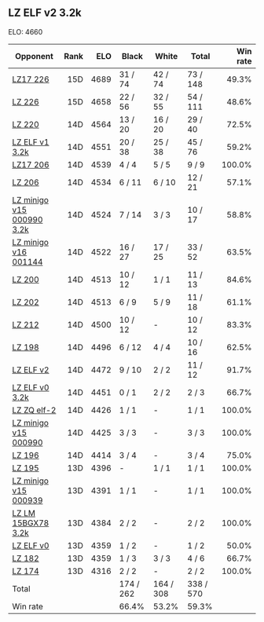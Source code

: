 ## LZ ELF v2 3.2k ##

ELO: 4660

Opponent | Rank | ELO | Black | White | Total | Win rate
---------|-----:|----:|-------|-------|-------|-------:
[LZ17 226](LZ17%20226.md) | 15D | 4689 | 31 / 74 | 42 / 74 | 73 / 148 | 49.3%
[LZ 226](LZ%20226.md) | 15D | 4658 | 22 / 56 | 32 / 55 | 54 / 111 | 48.6%
[LZ 220](LZ%20220.md) | 14D | 4564 | 13 / 20 | 16 / 20 | 29 / 40 | 72.5%
[LZ ELF v1 3.2k](LZ%20ELF%20v1%203.2k.md) | 14D | 4551 | 20 / 38 | 25 / 38 | 45 / 76 | 59.2%
[LZ17 206](LZ17%20206.md) | 14D | 4539 | 4 / 4 | 5 / 5 | 9 / 9 | 100.0%
[LZ 206](LZ%20206.md) | 14D | 4534 | 6 / 11 | 6 / 10 | 12 / 21 | 57.1%
[LZ minigo v15 000990 3.2k](LZ%20minigo%20v15%20000990%203.2k.md) | 14D | 4524 | 7 / 14 | 3 / 3 | 10 / 17 | 58.8%
[LZ minigo v16 001144](LZ%20minigo%20v16%20001144.md) | 14D | 4522 | 16 / 27 | 17 / 25 | 33 / 52 | 63.5%
[LZ 200](LZ%20200.md) | 14D | 4513 | 10 / 12 | 1 / 1 | 11 / 13 | 84.6%
[LZ 202](LZ%20202.md) | 14D | 4513 | 6 / 9 | 5 / 9 | 11 / 18 | 61.1%
[LZ 212](LZ%20212.md) | 14D | 4500 | 10 / 12 | - | 10 / 12 | 83.3%
[LZ 198](LZ%20198.md) | 14D | 4496 | 6 / 12 | 4 / 4 | 10 / 16 | 62.5%
[LZ ELF v2](LZ%20ELF%20v2.md) | 14D | 4472 | 9 / 10 | 2 / 2 | 11 / 12 | 91.7%
[LZ ELF v0 3.2k](LZ%20ELF%20v0%203.2k.md) | 14D | 4451 | 0 / 1 | 2 / 2 | 2 / 3 | 66.7%
[LZ ZQ elf-2](LZ%20ZQ%20elf-2.md) | 14D | 4426 | 1 / 1 | - | 1 / 1 | 100.0%
[LZ minigo v15 000990](LZ%20minigo%20v15%20000990.md) | 14D | 4425 | 3 / 3 | - | 3 / 3 | 100.0%
[LZ 196](LZ%20196.md) | 14D | 4414 | 3 / 4 | - | 3 / 4 | 75.0%
[LZ 195](LZ%20195.md) | 13D | 4396 | - | 1 / 1 | 1 / 1 | 100.0%
[LZ minigo v15 000939](LZ%20minigo%20v15%20000939.md) | 13D | 4391 | 1 / 1 | - | 1 / 1 | 100.0%
[LZ LM 15BGX78 3.2k](LZ%20LM%2015BGX78%203.2k.md) | 13D | 4384 | 2 / 2 | - | 2 / 2 | 100.0%
[LZ ELF v0](LZ%20ELF%20v0.md) | 13D | 4359 | 1 / 2 | - | 1 / 2 | 50.0%
[LZ 182](LZ%20182.md) | 13D | 4359 | 1 / 3 | 3 / 3 | 4 / 6 | 66.7%
[LZ 174](LZ%20174.md) | 13D | 4316 | 2 / 2 | - | 2 / 2 | 100.0%
Total | | | 174 / 262 | 164 / 308 | 338 / 570 | 
Win rate| | | 66.4% | 53.2% | 59.3% | 
